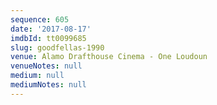 ```yaml
---
sequence: 605
date: '2017-08-17'
imdbId: tt0099685
slug: goodfellas-1990
venue: Alamo Drafthouse Cinema - One Loudoun
venueNotes: null
medium: null
mediumNotes: null
---
```


